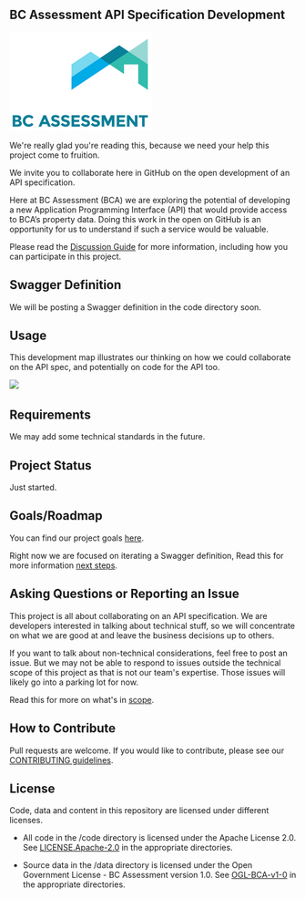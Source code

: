 
## BC Assessment API Specification Development

<img src="https://raw.githubusercontent.com/BCDevExchange/BCDevExchange-Programs/master/Programs/Logos/BCA%20primary%20logo.jpg" height="173" width="250"></a> 


We're really glad you're reading this, because we need your help this project come to fruition.

We invite you to collaborate here in GitHub on the open development of an API specification.
  
Here at BC Assessment (BCA) we are exploring the potential of developing a new Application Programming Interface (API) that would provide access to BCA’s property data. Doing this work in the open on GitHub is an opportunity for us to understand if such a service would be valuable.

Please read the [Discussion Guide](https://github.com/BCDevExchange/bc-property-api-specification/tree/master/BCA%20API%20Discussion%20Guide) for more information, including how you can participate in this project.  

## Swagger Definition
We will be posting a Swagger definition in the code directory soon.

## Usage
This development map illustrates our thinking on how we could collaborate on the API spec, and potentially on code for the API too.

![](https://github.com/BCDevExchange/bc-property-api-specification/blob/master/BCA%20API%20Discussion%20Guide/BCA-Development-Map.png)

## Requirements
We may add some technical standards in the future.

## Project Status
Just started.

## Goals/Roadmap
You can find our project goals [here](https://github.com/BCDevExchange/bc-property-api-specification/blob/master/BCA%20API%20Discussion%20Guide/What-does-BCA-want-to-learn.md).

Right now we are focused on iterating a Swagger definition, Read this for more information [next steps](https://github.com/BCDevExchange/bc-property-api-specification/blob/master/BCA%20API%20Discussion%20Guide/Next-Steps.md).
## Asking Questions or Reporting an Issue
This project is all about collaborating on an API specification. We are developers interested in talking about technical stuff, so we will concentrate on what we are good at and leave the business decisions up to others. 

If you want to talk about non-technical considerations, feel free to post an issue. But we may not be able to respond to issues outside the technical scope of this project as that is not our team's expertise. Those issues will likely go into a parking lot for now.

Read this for more on what's in [scope](https://github.com/BCDevExchange/bc-property-api-specification/blob/master/BCA%20API%20Discussion%20Guide/Scope-and-Constraints.md).

## How to Contribute
Pull requests are welcome. If you would like to contribute, please see our [CONTRIBUTING guidelines](https://github.com/bcdevexchange/bc-property-api-specification/blob/master/CONTRIBUTING.md).

## License
Code, data and content in this repository are licensed under different licenses.



- All code in the /code directory is licensed under the Apache License 2.0. See [LICENSE.Apache-2.0](https://github.com/BCDevExchange/bc-property-api-specification/blob/master/Specs/LICENSE.Apache-2.0) in the appropriate directories.

- Source data in the /data directory is licensed under the Open Government License - BC Assessment version 1.0. See [OGL-BCA-v1-0](https://github.com/BCDevExchange/bc-property-api-specification/blob/master/Data/OGL-BCA-v1-0.pdf) in the appropriate directories.
